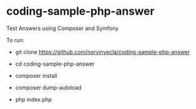 # coding-sample-php-answer
Test Answers using Composer and Symfony

To run:

* git clone https://github.com/norvinyecla/coding-sample-php-answer

* cd coding-sample-php-answer

* composer install

* composer dump-autoload

* php index.php
